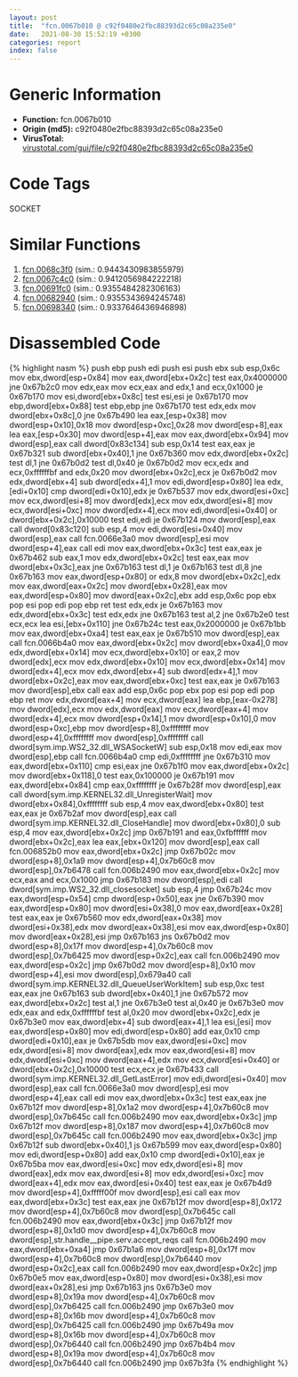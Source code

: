 ```yaml
---
layout: post
title:  "fcn.0067b010 @ c92f0480e2fbc88393d2c65c08a235e0"
date:   2021-08-30 15:52:19 +0300
categories: report
index: false
---
```


# Generic Information
- **Function:** fcn.0067b010
- **Origin (md5):** c92f0480e2fbc88393d2c65c08a235e0
- **VirusTotal:** [virustotal.com/gui/file/c92f0480e2fbc88393d2c65c08a235e0][virustotal_ref]

# Code Tags
<span class="tag" id="SOCKET">SOCKET</span>


# Similar Functions

1. [fcn.0068c3f0][similar_1_ref] (sim.: 0.9443430983855979)
2. [fcn.0067c4c0][similar_2_ref] (sim.: 0.9412056984222218)
3. [fcn.00691fc0][similar_3_ref] (sim.: 0.9355484282306163)
4. [fcn.00682940][similar_4_ref] (sim.: 0.9355343694245748)
5. [fcn.00698340][similar_5_ref] (sim.: 0.9337646436946898)


# Disassembled Code

{% highlight nasm %}
push ebp
push edi
push esi
push ebx
sub esp,0x6c
mov ebx,dword[esp+0x84]
mov eax,dword[ebx+0x2c]
test eax,0x4000000
jne 0x67b2c0
mov edx,eax
mov ecx,eax
and edx,1
and ecx,0x1000
je 0x67b170
mov esi,dword[ebx+0x8c]
test esi,esi
je 0x67b170
mov ebp,dword[ebx+0x88]
test ebp,ebp
jne 0x67b170
test edx,edx
mov dword[ebx+0x8c],0
jne 0x67b490
lea eax,[esp+0x38]
mov dword[esp+0x10],0x18
mov dword[esp+0xc],0x28
mov dword[esp+8],eax
lea eax,[esp+0x30]
mov dword[esp+4],eax
mov eax,dword[ebx+0x94]
mov dword[esp],eax
call dword[0x83c134]
sub esp,0x14
test eax,eax
je 0x67b321
sub dword[ebx+0x40],1
jne 0x67b360
mov edx,dword[ebx+0x2c]
test dl,1
jne 0x67b0d2
test dl,0x40
je 0x67b0d2
mov ecx,edx
and ecx,0xffffffbf
and edx,0x20
mov dword[ebx+0x2c],ecx
je 0x67b0d2
mov edx,dword[ebx+4]
sub dword[edx+4],1
mov edi,dword[esp+0x80]
lea edx,[edi+0x10]
cmp dword[edi+0x10],edx
je 0x67b537
mov edx,dword[esi+0xc]
mov ecx,dword[esi+8]
mov dword[edx],ecx
mov edx,dword[esi+8]
mov ecx,dword[esi+0xc]
mov dword[edx+4],ecx
mov edi,dword[esi+0x40]
or dword[ebx+0x2c],0x10000
test edi,edi
je 0x67b124
mov dword[esp],eax
call dword[0x83c120]
sub esp,4
mov edi,dword[esi+0x40]
mov dword[esp],eax
call fcn.0066e3a0
mov dword[esp],esi
mov dword[esp+4],eax
call edi
mov eax,dword[ebx+0x3c]
test eax,eax
je 0x67b462
sub eax,1
mov edx,dword[ebx+0x2c]
test eax,eax
mov dword[ebx+0x3c],eax
jne 0x67b163
test dl,1
je 0x67b163
test dl,8
jne 0x67b163
mov eax,dword[esp+0x80]
or edx,8
mov dword[ebx+0x2c],edx
mov eax,dword[eax+0x2c]
mov dword[ebx+0x28],eax
mov eax,dword[esp+0x80]
mov dword[eax+0x2c],ebx
add esp,0x6c
pop ebx
pop esi
pop edi
pop ebp
ret
test edx,edx
je 0x67b163
mov edx,dword[ebx+0x3c]
test edx,edx
jne 0x67b163
test al,2
jne 0x67b2e0
test ecx,ecx
lea esi,[ebx+0x110]
jne 0x67b24c
test eax,0x2000000
je 0x67b1bb
mov eax,dword[ebx+0xa4]
test eax,eax
je 0x67b510
mov dword[esp],eax
call fcn.0066b4a0
mov eax,dword[ebx+0x2c]
mov dword[ebx+0xa4],0
mov edx,dword[ebx+0x14]
mov ecx,dword[ebx+0x10]
or eax,2
mov dword[edx],ecx
mov edx,dword[ebx+0x10]
mov ecx,dword[ebx+0x14]
mov dword[edx+4],ecx
mov edx,dword[ebx+4]
sub dword[edx+4],1
mov dword[ebx+0x2c],eax
mov eax,dword[ebx+0xc]
test eax,eax
je 0x67b163
mov dword[esp],ebx
call eax
add esp,0x6c
pop ebx
pop esi
pop edi
pop ebp
ret
mov edx,dword[eax+4]
mov ecx,dword[eax]
lea ebp,[eax-0x278]
mov dword[edx],ecx
mov edx,dword[eax]
mov ecx,dword[eax+4]
mov dword[edx+4],ecx
mov dword[esp+0x14],1
mov dword[esp+0x10],0
mov dword[esp+0xc],ebp
mov dword[esp+8],0xffffffff
mov dword[esp+4],0xffffffff
mov dword[esp],0xffffffff
call dword[sym.imp.WS2_32.dll_WSASocketW]
sub esp,0x18
mov edi,eax
mov dword[esp],ebp
call fcn.0066b4a0
cmp edi,0xffffffff
jne 0x67b310
mov eax,dword[ebx+0x110]
cmp esi,eax
jne 0x67b1f0
mov eax,dword[ebx+0x2c]
mov dword[ebx+0x118],0
test eax,0x100000
je 0x67b191
mov eax,dword[ebx+0x84]
cmp eax,0xffffffff
je 0x67b28f
mov dword[esp],eax
call dword[sym.imp.KERNEL32.dll_UnregisterWait]
mov dword[ebx+0x84],0xffffffff
sub esp,4
mov eax,dword[ebx+0x80]
test eax,eax
je 0x67b2af
mov dword[esp],eax
call dword[sym.imp.KERNEL32.dll_CloseHandle]
mov dword[ebx+0x80],0
sub esp,4
mov eax,dword[ebx+0x2c]
jmp 0x67b191
and eax,0xfbffffff
mov dword[ebx+0x2c],eax
lea eax,[ebx+0x120]
mov dword[esp],eax
call fcn.006852b0
mov eax,dword[ebx+0x2c]
jmp 0x67b02c
mov dword[esp+8],0x1a9
mov dword[esp+4],0x7b60c8
mov dword[esp],0x7b6478
call fcn.006b2490
mov eax,dword[ebx+0x2c]
mov ecx,eax
and ecx,0x1000
jmp 0x67b183
mov dword[esp],edi
call dword[sym.imp.WS2_32.dll_closesocket]
sub esp,4
jmp 0x67b24c
mov eax,dword[esp+0x54]
cmp dword[esp+0x50],eax
jne 0x67b390
mov eax,dword[esp+0x80]
mov dword[esi+0x38],0
mov eax,dword[eax+0x28]
test eax,eax
je 0x67b560
mov edx,dword[eax+0x38]
mov dword[esi+0x38],edx
mov dword[eax+0x38],esi
mov eax,dword[esp+0x80]
mov dword[eax+0x28],esi
jmp 0x67b163
jns 0x67b0d2
mov dword[esp+8],0x17f
mov dword[esp+4],0x7b60c8
mov dword[esp],0x7b6425
mov dword[esp+0x2c],eax
call fcn.006b2490
mov eax,dword[esp+0x2c]
jmp 0x67b0d2
mov dword[esp+8],0x10
mov dword[esp+4],esi
mov dword[esp],0x679a40
call dword[sym.imp.KERNEL32.dll_QueueUserWorkItem]
sub esp,0xc
test eax,eax
jne 0x67b163
sub dword[ebx+0x40],1
jne 0x67b572
mov eax,dword[ebx+0x2c]
test al,1
jne 0x67b3e0
test al,0x40
je 0x67b3e0
mov edx,eax
and edx,0xffffffbf
test al,0x20
mov dword[ebx+0x2c],edx
je 0x67b3e0
mov eax,dword[ebx+4]
sub dword[eax+4],1
lea esi,[esi]
mov eax,dword[esp+0x80]
mov edi,dword[esp+0x80]
add eax,0x10
cmp dword[edi+0x10],eax
je 0x67b5db
mov eax,dword[esi+0xc]
mov edx,dword[esi+8]
mov dword[eax],edx
mov eax,dword[esi+8]
mov edx,dword[esi+0xc]
mov dword[eax+4],edx
mov ecx,dword[esi+0x40]
or dword[ebx+0x2c],0x10000
test ecx,ecx
je 0x67b433
call dword[sym.imp.KERNEL32.dll_GetLastError]
mov edi,dword[esi+0x40]
mov dword[esp],eax
call fcn.0066e3a0
mov dword[esp],esi
mov dword[esp+4],eax
call edi
mov eax,dword[ebx+0x3c]
test eax,eax
jne 0x67b12f
mov dword[esp+8],0x1a2
mov dword[esp+4],0x7b60c8
mov dword[esp],0x7b645c
call fcn.006b2490
mov eax,dword[ebx+0x3c]
jmp 0x67b12f
mov dword[esp+8],0x187
mov dword[esp+4],0x7b60c8
mov dword[esp],0x7b645c
call fcn.006b2490
mov eax,dword[ebx+0x3c]
jmp 0x67b12f
sub dword[ebx+0x40],1
js 0x67b599
mov eax,dword[esp+0x80]
mov edi,dword[esp+0x80]
add eax,0x10
cmp dword[edi+0x10],eax
je 0x67b5ba
mov eax,dword[esi+0xc]
mov edx,dword[esi+8]
mov dword[eax],edx
mov eax,dword[esi+8]
mov edx,dword[esi+0xc]
mov dword[eax+4],edx
mov eax,dword[esi+0x40]
test eax,eax
je 0x67b4d9
mov dword[esp+4],0xfffff00f
mov dword[esp],esi
call eax
mov eax,dword[ebx+0x3c]
test eax,eax
jne 0x67b12f
mov dword[esp+8],0x172
mov dword[esp+4],0x7b60c8
mov dword[esp],0x7b645c
call fcn.006b2490
mov eax,dword[ebx+0x3c]
jmp 0x67b12f
mov dword[esp+8],0x1d0
mov dword[esp+4],0x7b60c8
mov dword[esp],str.handle__pipe.serv.accept_reqs
call fcn.006b2490
mov eax,dword[ebx+0xa4]
jmp 0x67b1a6
mov dword[esp+8],0x17f
mov dword[esp+4],0x7b60c8
mov dword[esp],0x7b6440
mov dword[esp+0x2c],eax
call fcn.006b2490
mov eax,dword[esp+0x2c]
jmp 0x67b0e5
mov eax,dword[esp+0x80]
mov dword[esi+0x38],esi
mov dword[eax+0x28],esi
jmp 0x67b163
jns 0x67b3e0
mov dword[esp+8],0x19a
mov dword[esp+4],0x7b60c8
mov dword[esp],0x7b6425
call fcn.006b2490
jmp 0x67b3e0
mov dword[esp+8],0x16b
mov dword[esp+4],0x7b60c8
mov dword[esp],0x7b6425
call fcn.006b2490
jmp 0x67b49a
mov dword[esp+8],0x16b
mov dword[esp+4],0x7b60c8
mov dword[esp],0x7b6440
call fcn.006b2490
jmp 0x67b4b4
mov dword[esp+8],0x19a
mov dword[esp+4],0x7b60c8
mov dword[esp],0x7b6440
call fcn.006b2490
jmp 0x67b3fa
{% endhighlight %}


[similar_1_ref]: /report/fcn.0068c3f0@c92f0480e2fbc88393d2c65c08a235e0
[similar_2_ref]: /report/fcn.0067c4c0@c92f0480e2fbc88393d2c65c08a235e0
[similar_3_ref]: /report/fcn.00691fc0@c92f0480e2fbc88393d2c65c08a235e0
[similar_4_ref]: /report/fcn.00682940@c92f0480e2fbc88393d2c65c08a235e0
[similar_5_ref]: /report/fcn.00698340@c92f0480e2fbc88393d2c65c08a235e0
[virustotal_ref]: https://www.virustotal.com/gui/file/c92f0480e2fbc88393d2c65c08a235e0